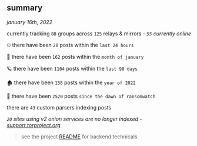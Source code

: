 
## summary
_january 16th, 2022_

currently tracking `88` groups across `125` relays & mirrors - _`55` currently online_

⏲ there have been `20` posts within the `last 24 hours`

🦈 there have been `162` posts within the `month of january`

🪐 there have been `1104` posts within the `last 90 days`

🏚 there have been `158` posts within the `year of 2022`

🦕 there have been `2520` posts `since the dawn of ransomwatch`

there are `43` custom parsers indexing posts

_`20` sites using v2 onion services are no longer indexed - [support.torproject.org](https://support.torproject.org/onionservices/v2-deprecation/)_

> see the project [README](https://github.com/thetanz/ransomwatch#ransomwatch--) for backend technicals

